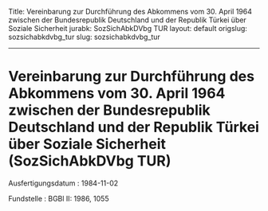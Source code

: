 Title: Vereinbarung zur Durchführung des Abkommens vom 30. April 1964 zwischen der
  Bundesrepublik Deutschland und der Republik Türkei über Soziale Sicherheit
jurabk: SozSichAbkDVbg TUR
layout: default
origslug: sozsichabkdvbg_tur
slug: sozsichabkdvbg_tur

---

# Vereinbarung zur Durchführung des Abkommens vom 30. April 1964 zwischen der Bundesrepublik Deutschland und der Republik Türkei über Soziale Sicherheit (SozSichAbkDVbg TUR)

Ausfertigungsdatum
:   1984-11-02

Fundstelle
:   BGBl II: 1986, 1055

